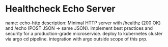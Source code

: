 # Healthcheck Echo Server
name: echo-http
description: Minimal HTTP server with /healthz (200 OK) and /echo (POST JSON → same JSON).
implement best practices and security for a production-grade microservice. deploy to kubernetes cluster via argo cd pipeline. 
integration with argo outside scope of this prp.